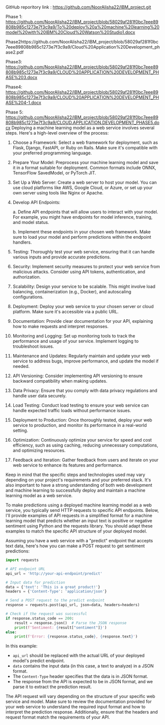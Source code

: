 GitHub reporitory link : https://github.com/NoorAlisha22/IBM_project.git

Phase 1: https://github.com/NoorAlisha22/IBM_project/blob/58029af281f0bc7eee89808b985c1273e7f3c9a9/To%20deploy%20a%20machine%20learning%20model%20with%20IBM%20Cloud%20Watson%20Studio1.docx

Phase2https://github.com/NoorAlisha22/IBM_project/blob/58029af281f0bc7eee89808b985c1273e7f3c9a9/Cloud%20Application%20Development_phase2.pdf

Phase3:
https://github.com/NoorAlisha22/IBM_project/blob/58029af281f0bc7eee89808b985c1273e7f3c9a9/CLOUD%20APPLICATION%20DEVELOPMENT_PHASE%203.docx

Phase4:
https://github.com/NoorAlisha22/IBM_project/blob/58029af281f0bc7eee89808b985c1273e7f3c9a9/CLOUD%20APPLICATION%20DEVELOPMENT_PHASE%204-1.docx

Phase 5: https://github.com/NoorAlisha22/IBM_project/blob/58029af281f0bc7eee89808b985c1273e7f3c9a9/CLOUD.APPLICATION.DEVELOPMENT_PHASE5.docx
Deploying a machine learning model as a web service involves several steps. Here's a high-level overview of the process:

1. Choose a Framework: Select a web framework for deployment, such as Flask, Django, FastAPI, or Ruby on Rails. Make sure it's compatible with your preferred programming language.

2. Prepare Your Model: Preprocess your machine learning model and save it in a format suitable for deployment. Common formats include ONNX, TensorFlow SavedModel, or PyTorch JIT.

3. Set Up a Web Server: Create a web server to host your model. You can use cloud platforms like AWS, Google Cloud, or Azure, or set up your own server using tools like Nginx or Apache.

4. Develop API Endpoints:

   a. Define API endpoints that will allow users to interact with your model. For example, you might have endpoints for model inference, training, and model status.

   b. Implement these endpoints in your chosen web framework. Make sure to load your model and perform predictions within the endpoint handlers.

5. Testing: Thoroughly test your web service, ensuring that it can handle various inputs and provide accurate predictions.

6. Security: Implement security measures to protect your web service from malicious attacks. Consider using API tokens, authentication, and authorization.

7. Scalability: Design your service to be scalable. This might involve load balancing, containerization (e.g., Docker), and autoscaling configurations.

8. Deployment: Deploy your web service to your chosen server or cloud platform. Make sure it's accessible via a public URL.

9. Documentation: Provide clear documentation for your API, explaining how to make requests and interpret responses.

10. Monitoring and Logging: Set up monitoring tools to track the performance and usage of your service. Implement logging to troubleshoot issues.

11. Maintenance and Updates: Regularly maintain and update your web service to address bugs, improve performance, and update the model if needed.

12. API Versioning: Consider implementing API versioning to ensure backward compatibility when making updates.

13. Data Privacy: Ensure that you comply with data privacy regulations and handle user data securely.

14. Load Testing: Conduct load testing to ensure your web service can handle expected traffic loads without performance issues.

15. Deployment to Production: Once thoroughly tested, deploy your web service to production, and monitor its performance in a real-world setting.

16. Optimization: Continuously optimize your service for speed and cost efficiency, such as using caching, reducing unnecessary computations, and optimizing resources.

17. Feedback and Iteration: Gather feedback from users and iterate on your web service to enhance its features and performance.

Keep in mind that the specific steps and technologies used may vary depending on your project's requirements and your preferred stack. It's also important to have a strong understanding of both web development and machine learning to successfully deploy and maintain a machine learning model as a web service.

To make predictions using a deployed machine learning model as a web service, you typically send HTTP requests to specific API endpoints. Below, I'll provide examples of API requests in a simplified format for a machine learning model that predicts whether an input text is positive or negative sentiment using Python and the requests library. You should adapt these examples to match the specific API structure of your deployed model.

Assuming you have a web service with a "predict" endpoint that accepts text data, here's how you can make a POST request to get sentiment predictions:

```python
import requests

# API endpoint URL
api_url = 'http://your-api-endpoint/predict'

# Input data for prediction
data = {'text': 'This is a great product!'}
headers = {'Content-Type': 'application/json'}

# Send a POST request to the predict endpoint
response = requests.post(api_url, json=data, headers=headers)

# Check if the request was successful
if response.status_code == 200:
    result = response.json()  # Parse the JSON response
    print(f'Sentiment: {result["sentiment"]}')
else:
    print(f'Error: {response.status_code}, {response.text}')
```

In this example:

- `api_url` should be replaced with the actual URL of your deployed model's predict endpoint.
- `data` contains the input data (in this case, a text to analyze) in a JSON format.
- The `Content-Type` header specifies that the data is in JSON format.
- The response from the API is expected to be in JSON format, and we parse it to extract the prediction result.

The API request will vary depending on the structure of your specific web service and model. Make sure to review the documentation provided for your web service to understand the required input format and how to interpret the prediction response. Additionally, ensure that the headers and request format match the requirements of your API.
